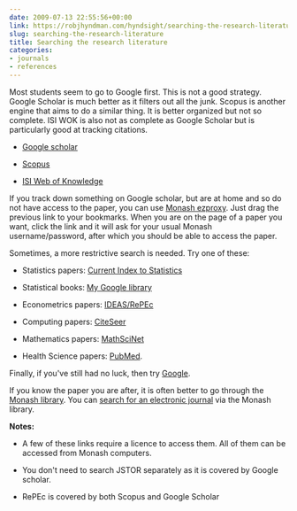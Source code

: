 ```yaml
---
date: 2009-07-13 22:55:56+00:00
link: https://robjhyndman.com/hyndsight/searching-the-research-literature/
slug: searching-the-research-literature
title: Searching the research literature
categories:
- journals
- references
---
```


Most students seem to go to Google first. This is not a good strategy. Google Scholar is much better as it filters out all the junk. Scopus is another engine that aims to do a similar thing. It is better organized but not so complete. ISI WOK is also not as complete as Google Scholar but is particularly good at tracking citations.



  * [Google scholar](http://scholar.google.com/)

  * [Scopus](http://www.scopus.com/home.url)

  * [ISI Web of Knowledge](http://isiwebofknowledge.com/)

If you track down something on Google scholar, but are at home and so do not have access to the paper, you can use [Monash ezproxy](javascript:void(location.href=%22http://ezproxy.lib.monash.edu.au/login?url=%22+location.href)). Just drag the previous link to your bookmarks. When you are on the page of a paper you want, click the link and it will ask for your usual Monash username/password, after which you should be able to access the paper.

Sometimes, a more restrictive search is needed. Try one of these:



  * Statistics papers: [Current Index to Statistics](http://www.statindex.org/CIS/psqlQuery)

  * Statistical books: [My Google library](https://robjhyndman.com/hyndsight/searching-the-statistical-literature/)

  * Econometrics papers: [IDEAS/RePEc](http://ideas.repec.org/)

  * Computing papers: [CiteSeer](http://citeseerx.ist.psu.edu/)

  * Mathematics papers: [MathSciNet](http://www.ams.org/mathscinet/search.html)

  * Health Science papers: [PubMed](http://www.hubmed.org).

Finally, if you've still had no luck, then try [Google](http://www.google.com/).

If you know the paper you are after, it is often better to go through the [Monash library](http://www.lib.monash.edu/). You can [search for an electronic journal](http://www.lib.monash.edu.au/ejournals/) via the Monash library.

**Notes:**



  * A few of these links require a licence to access them. All of them can be accessed from Monash computers.

  * You don't need to search JSTOR separately as it is covered by Google scholar.

  * RePEc is covered by both Scopus and Google Scholar
